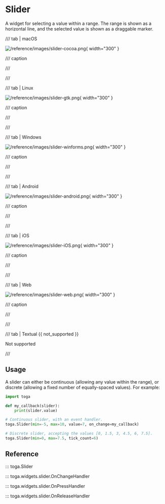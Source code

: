 # Slider

A widget for selecting a value within a range. The range is shown as a horizontal line, and the selected value is shown as a draggable marker.

/// tab | macOS

![/reference/images/slider-cocoa.png](/reference/images/slider-cocoa.png){ width="300" }

/// caption

///

<!-- TODO: Update alt text -->

///

/// tab | Linux

![/reference/images/slider-gtk.png](/reference/images/slider-gtk.png){ width="300" }

/// caption

///

<!-- TODO: Update alt text -->

///

/// tab | Windows

![/reference/images/slider-winforms.png](/reference/images/slider-winforms.png){ width="300" }

/// caption

///

<!-- TODO: Update alt text -->

///

/// tab | Android

![/reference/images/slider-android.png](/reference/images/slider-android.png){ width="300" }

/// caption

///

<!-- TODO: Update alt text -->

///

/// tab | iOS

![/reference/images/slider-iOS.png](/reference/images/slider-iOS.png){ width="300" }

/// caption

///

<!-- TODO: Update alt text -->

///

/// tab | Web

![/reference/images/slider-web.png](/reference/images/slider-web.png){ width="300" }

/// caption

///

<!-- TODO: Update alt text -->

///

/// tab | Textual {{ not_supported }}

Not supported

///

## Usage

A slider can either be continuous (allowing any value within the range), or discrete (allowing a fixed number of equally-spaced values). For example:

```python
import toga

def my_callback(slider):
    print(slider.value)

# Continuous slider, with an event handler.
toga.Slider(min=-5, max=10, value=7, on_change=my_callback)

# Discrete slider, accepting the values [0, 1.5, 3, 4.5, 6, 7.5].
toga.Slider(min=0, max=7.5, tick_count=6)
```

## Reference

::: toga.Slider

::: toga.widgets.slider.OnChangeHandler

::: toga.widgets.slider.OnPressHandler

::: toga.widgets.slider.OnReleaseHandler
